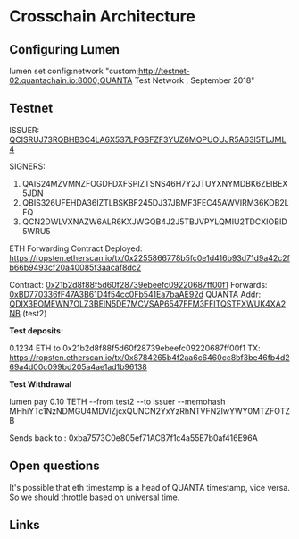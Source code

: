 # Crosschain Architecture


## Configuring Lumen

lumen set config:network "custom;http://testnet-02.quantachain.io:8000;QUANTA Test Network ; September 2018"

## Testnet

ISSUER:
[QCISRUJ73RQBHB3C4LA6X537LPGSFZF3YUZ6MOPUOUJR5A63I5TLJML4](http://testnet-02.quantachain.io:8000/accounts/QCISRUJ73RQBHB3C4LA6X537LPGSFZF3YUZ6MOPUOUJR5A63I5TLJML4)

SIGNERS:
1. QAIS24MZVMNZFOGDFDXFSPIZTSNS46H7Y2JTUYXNYMDBK6ZEIBEX5JDN
2. QBIS326UFEHDA36IZTLBSKBF245DJ37JBMF3FEC45AWVIRM36KDB2LFQ
3. QCN2DWLVXNAZW6ALR6KXJWGQB4J2J5TBJVPYLQMIU2TDCXIOBID5WRU5


ETH Forwarding Contract Deployed:
https://ropsten.etherscan.io/tx/0x2255866778b5fc0e1d416b93d71d9a42c2fb66b9493cf20a40085f3aacaf8dc2

Contract: [0x21b2d8f88f5d60f28739ebeefc09220687ff00f1](https://ropsten.etherscan.io/address/0x21b2d8f88f5d60f28739ebeefc09220687ff00f1)
Forwards: [0xBD770336fF47A3B61D4f54cc0Fb541Ea7baAE92d](https://ropsten.etherscan.io/address/0xBD770336fF47A3B61D4f54cc0Fb541Ea7baAE92d)
QUANTA Addr: [QDIX3EOMEWN7OLZ3BEIN5DE7MCVSAP6547FFM3FFITQSTFXWUK4XA2NB](http://testnet-02.quantachain.io:8000/accounts/QDIX3EOMEWN7OLZ3BEIN5DE7MCVSAP6547FFM3FFITQSTFXWUK4XA2NB) (test2)


**Test deposits:**

0.1234 ETH to 0x21b2d8f88f5d60f28739ebeefc09220687ff00f1
TX: https://ropsten.etherscan.io/tx/0x8784265b4f2aa6c6460cc8bf3be46fb4d269a4d00c099bd205a4ae1ad1b96138


**Test Withdrawal**

lumen pay 0.10 TETH --from test2 --to issuer --memohash MHhiYTc1NzNDMGU4MDVlZjcxQUNCN2YxYzRhNTVFN2IwYWY0MTZFOTZB

Sends back to : 0xba7573C0e805ef71ACB7f1c4a55E7b0af416E96A

## Open questions

It's possible that eth timestamp is a head of QUANTA timestamp, vice versa. So we should throttle based on universal time.

## Links